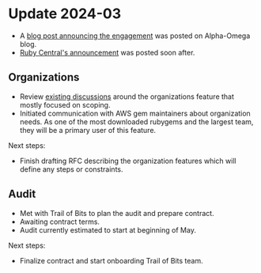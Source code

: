 # Update 2024-03

* A [blog post announcing the engagement][1] was posted on Alpha-Omega blog.
* [Ruby Central's announcement][2] was posted soon after.

## Organizations

* Review [existing discussions][3] around the organizations feature that mostly focused on scoping.
* Initiated communication with AWS gem maintainers about organization needs.
  As one of the most downloaded rubygems and the largest team, they will be a primary user of this feature.

Next steps:

* Finish drafting RFC describing the organization features which will define any steps or constraints.

## Audit

* Met with Trail of Bits to plan the audit and prepare contract.
* Awaiting contract terms.
* Audit currently estimated to start at beginning of May.

Next steps:

* Finalize contract and start onboarding Trail of Bits team.

[1]: https://alpha-omega.dev/blog/alpha-omega-announces-first-four-grants-of-2024-and-our-2024-okrs/
[2]: https://rubycentral.org/news/ruby-central-receives-alpha-omega-grant/
[3]: https://github.com/rubygems/rfcs/pull/40/files

